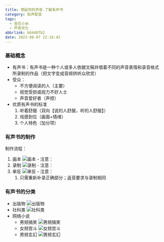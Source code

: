 ```yaml
---
title: 想起你的声音-了解有声书
category: 知声配音
tags:
  - 苔花小米
  - 声音优化
abbrlink: b6448fb2
date: 2023-08-07 22:16:42
---
```


### 基础概念

- 有声书：有声书是一种个人或多人依据文稿并借着不同的声音表情和录音格式所录制的作品（把文字变成音频供听众欣赏）
- 受众：
  - 不方便阅读的人（主要）
  - 视觉受损或视力不好人士
  - 声音爱好者（声控）
- 优质有声书的标准
  1. 听着舒服（双向【说的人舒服，听的人舒服】）
  2. 戏感到位（画面+情绪）
  3. 个人特色（加分项）

### 有声书的制作

制作流程：

  1. 画本
    ![画本](.https://img.nonnight.com/img/post-img/audio-book-1.png)
    - 注意：
  2. 录制
    ![录制](.https://img.nonnight.com/img/post-img/audio-book-2.png)
    - 注意：
  3. 审反
    ![审反](.https://img.nonnight.com/img/post-img/audio-book-3.png)
    - 注意：
      1. 只需重新补录正确部分；返音要求与录制相同

### 有声书的分类

- 出版物
  ![出版物](.https://img.nonnight.com/img/post-img/audio-book-4.png)
- 社科类
  ![社科类](.https://img.nonnight.com/img/post-img/audio-book-5.png)
- 网络小说
  - 男频搞笑
    ![男频搞笑](.https://img.nonnight.com/img/post-img/audio-book-6.png)
  - 女频宫斗
    ![女频宫斗](.https://img.nonnight.com/img/post-img/audio-book-7.png)
  - 男频玄幻
    ![男频玄幻](.https://img.nonnight.com/img/post-img/audio-book-8.png)
